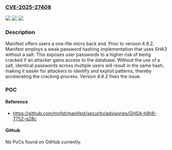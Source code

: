 ### [CVE-2025-27408](https://cve.mitre.org/cgi-bin/cvename.cgi?name=CVE-2025-27408)
![](https://img.shields.io/static/v1?label=Product&message=manifest&color=blue)
![](https://img.shields.io/static/v1?label=Version&message=%3C%204.9.2%20&color=brightgreen)
![](https://img.shields.io/static/v1?label=Vulnerability&message=CWE-759%3A%20Use%20of%20a%20One-Way%20Hash%20without%20a%20Salt&color=brightgreen)

### Description

Manifest offers users a one-file micro back end. Prior to version 4.9.2, Manifest employs a weak password hashing implementation that uses SHA3 without a salt. This exposes user passwords to a higher risk of being cracked if an attacker gains access to the database. Without the use of a salt, identical passwords across multiple users will result in the same hash, making it easier for attackers to identify and exploit patterns, thereby accelerating the cracking process. Version 4.9.2 fixes the issue.

### POC

#### Reference
- https://github.com/mnfst/manifest/security/advisories/GHSA-h8h6-7752-g28c

#### Github
No PoCs found on GitHub currently.

